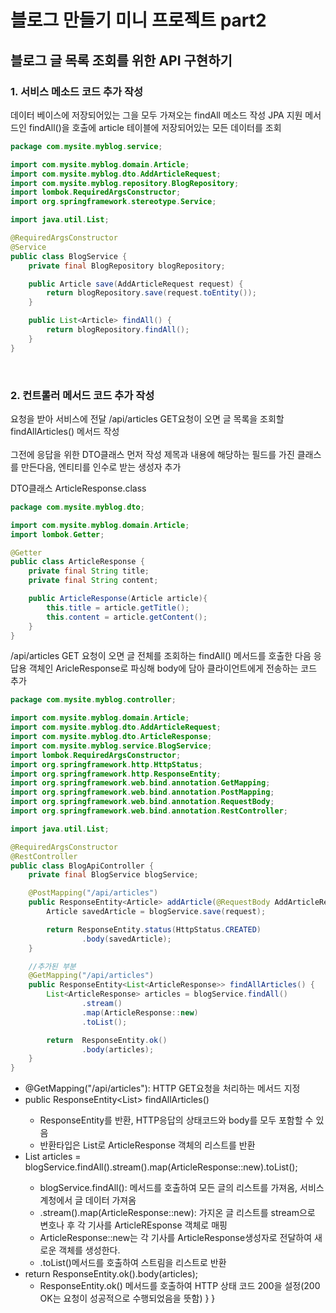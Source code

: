# 블로그 만들기 미니 프로젝트 part2
## 블로그 글 목록 조회를 위한 API 구현하기
### 1. 서비스 메소드 코드 추가 작성
데이터 베이스에 저장되어있는 그을 모두 가져오는 findAll 메소드 작성
JPA 지원 메서드인 findAll()을 호출에 article 테이블에 저장되어있는 모든 데이터를 조회

```java
package com.mysite.myblog.service;

import com.mysite.myblog.domain.Article;
import com.mysite.myblog.dto.AddArticleRequest;
import com.mysite.myblog.repository.BlogRepository;
import lombok.RequiredArgsConstructor;
import org.springframework.stereotype.Service;

import java.util.List;

@RequiredArgsConstructor
@Service
public class BlogService {
    private final BlogRepository blogRepository;

    public Article save(AddArticleRequest request) {
        return blogRepository.save(request.toEntity());
    }

    public List<Article> findAll() {
        return blogRepository.findAll();
    }
}
```
<br>

### 2. 컨트롤러 메서드 코드 추가 작성
요청을 받아 서비스에 전달
/api/articles GET요청이 오면 글 목록을 조회할 findAllArticles() 메서드 작성
<br><br>
그전에 응답을 위한 DTO클래스 먼저 작성
제목과 내용에 해당하는 필드를 가진 클래스를 만든다음, 엔티티를 인수로 받는 생성자 추가
<br>

DTO클래스 ArticleResponse.class

```java
package com.mysite.myblog.dto;

import com.mysite.myblog.domain.Article;
import lombok.Getter;

@Getter
public class ArticleResponse {
    private final String title;
    private final String content;

    public ArticleResponse(Article article){
        this.title = article.getTitle();
        this.content = article.getContent();
    }
}
```

/api/articles GET 요청이 오면 글 전체를 조회하는 findAll() 메서드를 호출한 다음 응답용 객체인 AricleResponse로 파싱해 body에 담아 클라이언트에게 전송하는 코드 추가

```java
package com.mysite.myblog.controller;

import com.mysite.myblog.domain.Article;
import com.mysite.myblog.dto.AddArticleRequest;
import com.mysite.myblog.dto.ArticleResponse;
import com.mysite.myblog.service.BlogService;
import lombok.RequiredArgsConstructor;
import org.springframework.http.HttpStatus;
import org.springframework.http.ResponseEntity;
import org.springframework.web.bind.annotation.GetMapping;
import org.springframework.web.bind.annotation.PostMapping;
import org.springframework.web.bind.annotation.RequestBody;
import org.springframework.web.bind.annotation.RestController;

import java.util.List;

@RequiredArgsConstructor
@RestController
public class BlogApiController {
    private final BlogService blogService;

    @PostMapping("/api/articles")
    public ResponseEntity<Article> addArticle(@RequestBody AddArticleRequest request) {
        Article savedArticle = blogService.save(request);

        return ResponseEntity.status(HttpStatus.CREATED)
                .body(savedArticle);
    }

    //추가된 부분
    @GetMapping("/api/articles")
    public ResponseEntity<List<ArticleResponse>> findAllArticles() {
        List<ArticleResponse> articles = blogService.findAll()
                .stream()
                .map(ArticleResponse::new)
                .toList();

        return  ResponseEntity.ok()
                .body(articles);
    }
}
```

* @GetMapping("/api/articles"): HTTP GET요청을 처리하는 메서드 지정
* public ResponseEntity<List<ArticleResponse>> findAllArticles() 
    * ResponseEntity를 반환, HTTP응답의 상태코드와 body를 모두 포함할 수 있음
    * 반환타입은 List<AritcleResponse>로 ArticleResponse 객체의 리스트를 반환
* List<ArticleResponse> articles = blogService.findAll().stream().map(ArticleResponse::new).toList();
    * blogService.findAll(): 메서드를 호출하여 모든 글의 리스트를 가져옴, 서비스 계청에서 글 데이터 가져옴
    * .stream().map(ArticleResponse::new): 가지온 글 리스트를 stream으로 변호나 후 각 기사를 ArticleREsponse 객체로 매핑
    * ArticleResponse::new는 각 기사를 ArticleResponse생성자로 전달하여 새로운 객체를 생성한다.
    * .toList()메서드를 호출하여 스트림을 리스트로 반환
* return ResponseEntity.ok().body(articles);
    * ResponseEntity.ok() 메서드를 호출하여 HTTP 상태 코드 200을 설정(200 OK는 요청이 성공적으로 수행되었음을 뜻함)
    }
}
